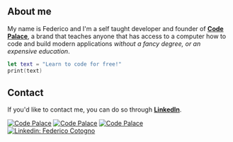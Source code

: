 ## About me
My name is Federico and I'm a self taught developer and founder of **[Code Palace](https://www.youtube.com/c/CodePalace/)**, a brand that teaches anyone that has access to a computer how to code and build modern applications _without a fancy degree, or an expensive education_.

```swift
let text = "Learn to code for free!"
print(text)
```

## Contact
If you'd like to contact me, you can do so through **[LinkedIn](https://www.linkedin.com/in/federicocotogno/)**.

[![Code Palace](https://img.shields.io/youtube/channel/subscribers/UCuudpdbKmQWq2PPzYgVCWlA?label=Code%20Palace&style=social)](https://www.youtube.com/c/CodePalace/videos)
[![Code Palace](https://img.shields.io/twitter/follow/federicocotogno?label=Twitter)](https://twitter.com/federicocotogno)
[![Code Palace](https://img.shields.io/github/followers/federicocotogno?style=social)](https://github.com/federicocotogno)
[![Linkedin: Federico Cotogno](https://img.shields.io/badge/-Federico_Cotogno-blue?style=flat-square&logo=Linkedin&logoColor=white&link=https://www.linkedin.com/in/federicocotogno/)](https://www.linkedin.com/in/federicocotogno/)




